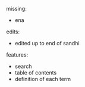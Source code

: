 missing:
- ena

edits:
- edited up to end of sandhi

features:
- search
- table of contents
- definition of each term
